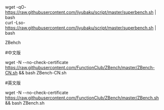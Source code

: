 wget -qO- https://raw.githubusercontent.com/liyubaku/script/master/superbench.sh | bash     
curl -Lso- https://raw.githubusercontent.com/liyubaku/script/master/superbench.sh | bash  

ZBehch

#中文版

wget -N --no-check-certificate https://raw.githubusercontent.com/FunctionClub/ZBench/master/ZBench-CN.sh && bash ZBench-CN.sh

#英文版

wget -N --no-check-certificate https://raw.githubusercontent.com/FunctionClub/ZBench/master/ZBench.sh && bash ZBench.sh

 

